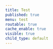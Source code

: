 ```yaml
---
title: Test
published: true
menu: test
routable: true
cache_enable: true
visible: true
child_type: default
---
```


